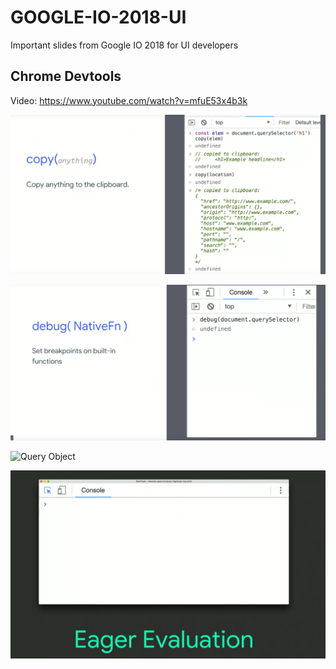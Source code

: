 # GOOGLE-IO-2018-UI
Important slides from Google IO 2018 for UI developers


## Chrome Devtools

Video: https://www.youtube.com/watch?v=mfuE53x4b3k  

![copy](copy.png)  

![Debug](debug.png)  

![Query Object](queryobject.png)  

![Eager Evaluation](eager.png)  

